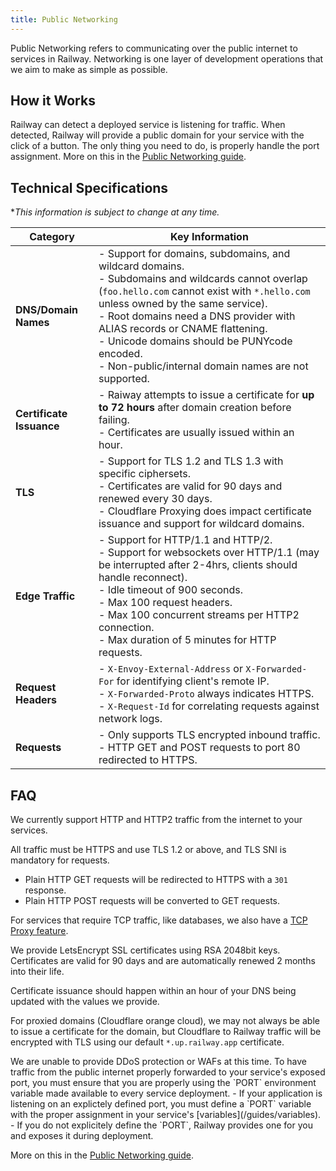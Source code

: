 ```yaml
---
title: Public Networking
---
```


Public Networking refers to communicating over the public internet to services in Railway.  Networking is one layer of development operations that we aim to make as simple as possible.

## How it Works

Railway can detect a deployed service is listening for traffic.  When detected, Railway will provide a public domain for your service with the click of a button.  The only thing you need to do, is properly handle the port assignment.  More on this in the [Public Networking guide](/guides/public-networking).

## Technical Specifications

**This information is subject to change at any time.*

| Category | Key Information |
|----------|-----------------|
| **DNS/Domain Names** | - Support for domains, subdomains, and wildcard domains.<br /> - Subdomains and wildcards cannot overlap (`foo.hello.com` cannot exist with `*.hello.com` unless owned by the same service).<br /> - Root domains need a DNS provider with ALIAS records or CNAME flattening.<br /> - Unicode domains should be PUNYcode encoded.<br /> - Non-public/internal domain names are not supported. |
| **Certificate Issuance** | - Raiway attempts to issue a certificate for **up to 72 hours** after domain creation before failing.<br /> - Certificates are usually issued within an hour. |
| **TLS** | - Support for TLS 1.2 and TLS 1.3 with specific ciphersets.<br /> - Certificates are valid for 90 days and renewed every 30 days.<br /> - Cloudflare Proxying does impact certificate issuance and support for wildcard domains. |
| **Edge Traffic** | - Support for HTTP/1.1 and HTTP/2.<br /> - Support for websockets over HTTP/1.1 (may be interrupted after 2-4hrs, clients should handle reconnect). <br /> - Idle timeout of 900 seconds.<br /> - Max 100 request headers.<br /> - Max 100 concurrent streams per HTTP2 connection.<br /> - Max duration of 5 minutes for HTTP requests. |
| **Request Headers** | - `X-Envoy-External-Address` or `X-Forwarded-For` for identifying client's remote IP.<br /> - `X-Forwarded-Proto` always indicates HTTPS.<br /> - `X-Request-Id` for correlating requests against network logs. |
| **Requests** | - Only supports TLS encrypted inbound traffic.<br /> - HTTP GET and POST requests to port 80 redirected to HTTPS. |

## FAQ

<Collapse title="What type of traffic can I send to my services in Railway?">
We currently support HTTP and HTTP2 traffic from the internet to your services.

All traffic must be HTTPS and use TLS 1.2 or above, and TLS SNI is mandatory for requests.
  - Plain HTTP GET requests will be redirected to HTTPS with a `301` response.
  - Plain HTTP POST requests will be converted to GET requests.

For services that require TCP traffic, like databases, we also have a [TCP Proxy feature](/reference/tcp-proxy).
</Collapse>

<Collapse title="How does Railway handle SSL certificates?">
We provide LetsEncrypt SSL certificates using RSA 2048bit keys.  Certificates are valid for 90 days and are automatically renewed 2 months into their life.

Certificate issuance should happen within an hour of your DNS being updated with the values we provide.

For proxied domains (Cloudflare orange cloud), we may not always be able to issue a certificate for the domain, but Cloudflare to Railway traffic will be encrypted with TLS using our default `*.up.railway.app` certificate.
</Collapse>

<Collapse title="Does Railway protect my services against DDoS?">
We are unable to provide DDoS protection or WAFs at this time.
</Collapse>

<Collapse title="How do I handle forwarding traffic to my exposed port?">
To have traffic from the public internet properly forwarded to your service's exposed port, you must ensure that you are properly using the `PORT` environment variable made available to every service deployment.
- If your application is listening on an explictely defined port, you must define a `PORT` variable with the proper assignment in your service's [variables](/guides/variables).
- If you do not explicitely define the `PORT`, Railway provides one for you and exposes it during deployment.

More on this in the [Public Networking guide](/guides/public-networking).
</Collapse>